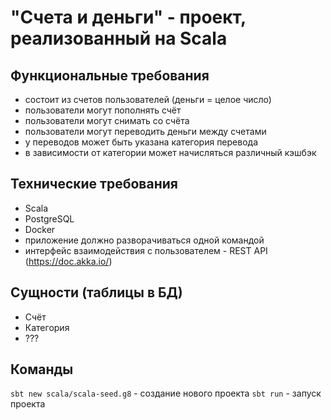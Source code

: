 # "Счета и деньги" - проект, реализованный на Scala

## Функциональные требования

- состоит из счетов пользователей (деньги = целое число)
- пользователи могут пополнять счёт
- пользователи могут снимать со счёта
- пользователи могут переводить деньги между счетами
- у переводов может быть указана категория перевода
- в зависимости от категории может начисляться различный кэшбэк

## Технические требования

- Scala
- PostgreSQL
- Docker
- приложение должно разворачиваться одной командой
- интерфейс взаимодействия с пользователем - REST API (<https://doc.akka.io/>)

## Сущности (таблицы в БД)

- Счёт
- Категория
- ???

## Команды

`sbt new scala/scala-seed.g8` - создание нового проекта
`sbt run` - запуск проекта
